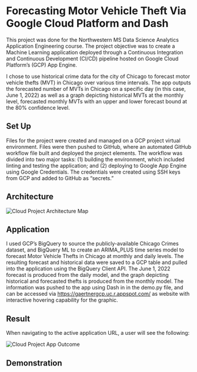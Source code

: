 # Forecasting Motor Vehicle Theft Via Google Cloud Platform and Dash

This project was done for the Northwestern MS Data Science Analytics Application Engineering course. The project objective was to create a Machine Learning application deployed through a Continuous Integration and Continuous Development (CI/CD) pipeline hosted on Google Cloud Platform’s (GCP) App Engine.

I chose to use historical crime data for the city of Chicago to forecast motor vehicle thefts (MVT) in Chicago over various time intervals. The app outputs the forecasted number of MVTs in Chicago on a specific day (in this case, June 1, 2022) as well as a graph depicting historical MVTs at the monthly level, forecasted monthly MVTs with an upper and lower forecast bound at the 80% confidence level.

## Set Up

Files for the project were created and managed on a GCP project virtual environment. Files were then pushed to GitHub, where an automated GitHub workflow file built and deployed the project elements. The workflow was divided into two major tasks: (1) building the environment, which included linting and testing the application; and (2) deploying to Google App Engine using Google Credentials. The credentials were created using SSH keys from GCP and added to GitHub as “secrets.”

## Architecture

![Cloud Project Architecture Map](https://user-images.githubusercontent.com/96923975/171253180-247d8cac-30f3-4b91-9463-fb78040e0690.jpg)

## Application

I used GCP’s BigQuery to source the publicly-available Chicago Crimes dataset, and BigQuery ML to create an ARIMA_PLUS time series model to forecast Motor Vehicle Thefts in Chicago at monthly and daily levels. The resulting forecast and historical data were saved to a GCP table and pulled into the application using the BigQuery Client API. The June 1, 2022 forecast is produced from the daily model, and the graph depicting historical and forecasted thefts is produced from the monthly model. The information was pushed to the app using Dash in in the demo.py file, and can be accessed via https://gaertnergcp.uc.r.appspot.com/ as website with interactive hovering capability for the graphic.

## Result

When navigating to the active application URL, a user will see the following:

![Cloud Project App Outcome](https://user-images.githubusercontent.com/96923975/171253401-69630e55-80f6-40d1-9a86-0d17e7e9e3d9.png)

## Demonstration

